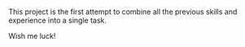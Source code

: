 This project is the first attempt to combine all the previous skills and experience into a single task. 

Wish me luck!